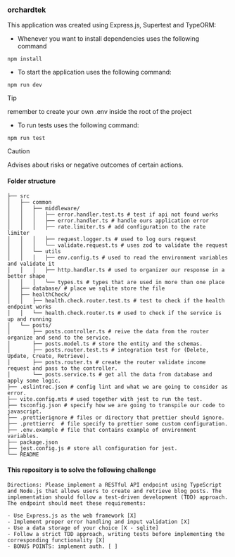 ### orchardtek

This application was created using Express.js, Supertest and TypeORM:

- Whenever you want to install dependencies uses the following command

`npm install`

- To start the application uses the following command:

`npm run dev`

> [!TIP]
> remember to create your own .env inside the root of the project
 

- To run tests uses the following command:

`npm run test`

> [!CAUTION]
> Advises about risks or negative outcomes of certain actions.

#### Folder structure
```
├── src
│   ├── common
│   │   ├── middleware/
│   │   │   ├── error.handler.test.ts # test if api not found works
│   │   │   ├── error.handler.ts # handle ours application error
│   │   │   ├── rate.limiter.ts # add configuration to the rate limiter 
│   │   │   ├── request.logger.ts # used to log ours request
│   │   │   └── validate.request.ts # uses zod to validate the request
│   │   └── utils
│   │   │   ├── env.config.ts # used to read the environment variables and validate it
│   │   │   ├── http.handler.ts # used to organizer our response in a better shape
│   │   │   └── types.ts # types that are used in more than one place
│   ├── database/ # place we sqlite store the file
│   ├── healthCheck/
│   │   ├── health.check.router.test.ts # test to check if the health endpoint works
│   │   └── health.check.router.ts # used to check if the service is up and running
│   └── posts/ 
│       ├── posts.controller.ts # reive the data from the router organize and send to the service.
│       ├── posts.model.ts # store the entity and the schemas.
│       ├── posts.router.test.ts # integration test for (Delete, Update, Create, Retrieve).
│       ├── posts.router.ts # create the router validate income request and pass to the controller.
│       └── posts.service.ts # get all the data from database and apply some logic.
├── .eslintrec.json # config lint and what we are going to consider as error.
├── vite.config.mts # used together with jest to run the test.
├── tsconfig.json # specify how we are going to transpile our code to javascript.
├── .prettierignore # files or directory that prettier should ignore.
├── .prettierrc  # file specify to prettier some custom configuration. 
├── .env.example # file that contains example of environment variables.
├── package.json
├── jest.config.js # store all configuration for jest.
└── README
```


#### This repository is to solve the following challenge
```
Directions: Please implement a RESTful API endpoint using TypeScript and Node.js that allows users to create and retrieve blog posts. The implementation should follow a test-driven development (TDD) approach. The endpoint should meet these requirements:

- Use Express.js as the web framework [X]
- Implement proper error handling and input validation [X]
- Use a data storage of your choice [X - sqlite]
- Follow a strict TDD approach, writing tests before implementing the corresponding functionality [X]
- BONUS POINTS: implement auth. [ ]
```